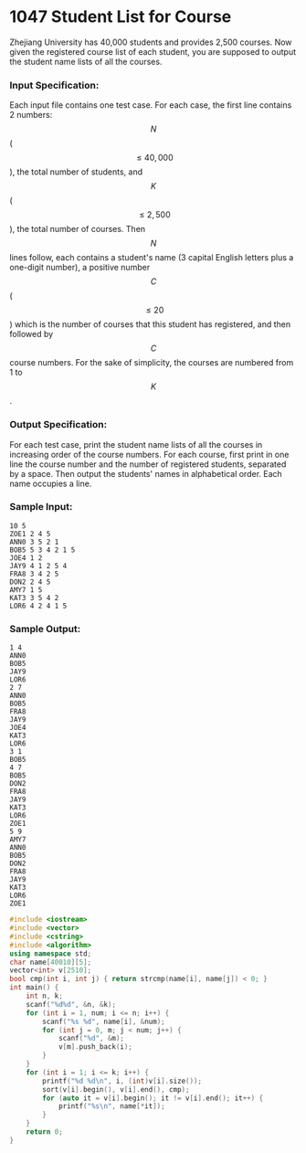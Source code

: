 # 1047 Student List for Course
Zhejiang University has 40,000 students and provides 2,500 courses. Now given the registered course list of each student, you are supposed to output the student name lists of all the courses.

### Input Specification:

Each input file contains one test case. For each case, the first line contains 2 numbers: $$N$$ ($$\le 40,000$$), the total number of students, and $$K$$ ($$\le 2,500$$), the total number of courses. Then $$N$$ lines follow, each contains a student's name (3 capital English letters plus a one-digit number), a positive number $$C$$ ($$\le 20$$) which is the number of courses that this student has registered, and then followed by $$C$$ course numbers. For the sake of simplicity, the courses are numbered from 1 to $$K$$.

### Output Specification:

For each test case, print the student name lists of all the courses in increasing order of the course numbers. For each course, first print in one line the course number and the number of registered students, separated by a space. Then output the students' names in alphabetical order. Each name occupies a line.

### Sample Input:
```in
10 5
ZOE1 2 4 5
ANN0 3 5 2 1
BOB5 5 3 4 2 1 5
JOE4 1 2
JAY9 4 1 2 5 4
FRA8 3 4 2 5
DON2 2 4 5
AMY7 1 5
KAT3 3 5 4 2
LOR6 4 2 4 1 5
```

### Sample Output:
```out
1 4
ANN0
BOB5
JAY9
LOR6
2 7
ANN0
BOB5
FRA8
JAY9
JOE4
KAT3
LOR6
3 1
BOB5
4 7
BOB5
DON2
FRA8
JAY9
KAT3
LOR6
ZOE1
5 9
AMY7
ANN0
BOB5
DON2
FRA8
JAY9
KAT3
LOR6
ZOE1
```

```cpp
#include <iostream>
#include <vector>
#include <cstring>
#include <algorithm>
using namespace std;
char name[40010][5];
vector<int> v[2510];
bool cmp(int i, int j) { return strcmp(name[i], name[j]) < 0; }
int main() {
	int n, k;
	scanf("%d%d", &n, &k);
	for (int i = 1, num; i <= n; i++) {
		scanf("%s %d", name[i], &num);
		for (int j = 0, m; j < num; j++) {
			scanf("%d", &m);
			v[m].push_back(i);
		}
	}
	for (int i = 1; i <= k; i++) {
		printf("%d %d\n", i, (int)v[i].size());
		sort(v[i].begin(), v[i].end(), cmp);
		for (auto it = v[i].begin(); it != v[i].end(); it++) {
			printf("%s\n", name[*it]);
		}
	}
	return 0;
}
```